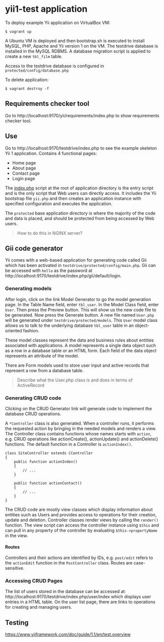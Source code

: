# yii1-test application

To deploy example Yii application on VirtualBox VM:
```
$ vagrant up
```

A Ubuntu VM is deployed and then bootstrap.sh is executed to install MySQL, PHP,
Apache and Yii version 1 on the VM. The testdrive database is installed in the
MySQL RDBMS. A database migration script is applied to create a new `tbl_film` 
table.

Access to the testdrive database is configured in 
`protected/config/database.php`

To delete application:
```
$ vagrant destroy -f
```

## Requirements checker tool

Go to http://localhost:9170/yii/requirements/index.php to show requirements 
checker tool.


## Use

Go to http://localhost:9170/testdrive/index.php to see the example skeleton
Yii 1 application. Contains 4 functional pages:
* Home page
* About page
* Contact page
* Login page

The [index.php](http://localhost:9170/testdrive/index.php) script at the root of 
application directory is the entry script and is the only script that Web users 
can directly access. It includes the Yii bootstrap file `yii.php` and then 
creates an application instance with specified configuration and executes the 
application.

The `protected` base application directory is where the majority of the code and 
data is placed, and should be protected from being accessed by Web users.

>How to do this in NGINX server?

## Gii code generator

Yii comes with a web-based application for generating code called Gii which has
been activated in `testdrive/protected/config/main.php`. Gii can be accessed 
with `hello` as the password at 
http://localhost:9170/testdrive/index.php/gii/default/login.

### Generating models

After login, click on the link Model Generator to go the model generation page.
In the Table Name field, enter `tbl_user`. In the Model Class field, enter `User`. 
Then press the Preview button. This will show us the new code file to be 
generated. Now press the Generate button. A new file named `User.php` will be 
generated under `testdrive/protected/models`. This `User` model class allows us 
to talk to the underlying database `tbl_user` table in an object-oriented 
fashion.

These model classes represent the data and business rules about entities 
associated with applications. A model represents a single data object such as a
row in a database table or an HTML form. Each field of the data object 
represents an attribute of the model.

There are Form models used to store user input and active records that represent
a row from a database table.

>Describe what the User.php class is and does in terms of ActiveRecord

### Generating CRUD code

Clicking on the CRUD Generator link will generate code to implement the database 
CRUD operations.

A `*Controller` class is also generated. When a controller runs, it performs
the requested action by bringing in the needed models and renders a view. The
Controller class contains functions whose names starts with `action`, e.g. CRUD 
operations like actionCreate(), actionUpdate() and actionDelete() functions. The
default function in a Controller is `actionIndex()`.
```
class SiteController extends CController
{
    public function actionIndex()
    {
        // ...
    }
 
    public function actionContact()
    {
        // ...
    }
}
```

The CRUD code are mostly view classes which display information about
entities such as Users and provides access to operations for their creation, 
update and deletion. Controller classes render views by calling the `render()`
function. The view script can access the controller instance using `$this` and
can pull in any property of the controller by evaluating `$this->propertyName` 
in the view.

#### Routes

Controllers and their actions are identified by IDs, e.g. `post/edit` refers to
the `actionEdit` function in the `PostController` class. Routes are 
case-sensitive.

### Accessing CRUD Pages

The list of users stored in the database can be accessed at: 
http://localhost:9170/testdrive/index.php/user/index which displays user entries
in a HTML table. On the user list page, there are links to operations for 
creating and managing users.

## Testing

https://www.yiiframework.com/doc/guide/1.1/en/test.overview



